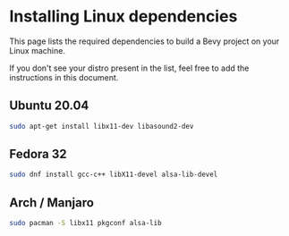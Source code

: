# Installing Linux dependencies

This page lists the required dependencies to build a Bevy project on your Linux machine.

If you don't see your distro present in the list, feel free to add the instructions in this document.

## Ubuntu 20.04
```bash
sudo apt-get install libx11-dev libasound2-dev
```

## Fedora 32
```bash
sudo dnf install gcc-c++ libX11-devel alsa-lib-devel
```

## Arch / Manjaro
```bash
sudo pacman -S libx11 pkgconf alsa-lib
```
